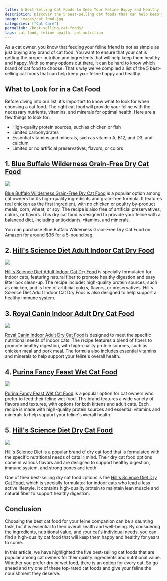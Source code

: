```yaml
---
title: 5 Best-Selling Cat Foods to Keep Your Feline Happy and Healthy
description: Discover the 5 best-selling cat foods that can help keep your feline happy and healthy. From wet to dry food, we've got you covered!
image: images/cat_food.jpg
categories: ["Cat Care"]
permalink: /best-selling-cat-foods/
tags: cat food, feline health, pet nutrition
---
```


As a cat owner, you know that feeding your feline friend is not as simple as just buying any brand of cat food. You want to ensure that your cat is getting the proper nutrition and ingredients that will help keep them healthy and happy. With so many options out there, it can be hard to know which brand of cat food to choose. That's why we've compiled a list of the 5 best-selling cat foods that can help keep your feline happy and healthy.

## What to Look for in a Cat Food
Before diving into our list, it's important to know what to look for when choosing a cat food. The right cat food will provide your feline with the necessary nutrients, vitamins, and minerals for optimal health. Here are a few things to look for:

- High-quality protein sources, such as chicken or fish
- Limited carbohydrates
- Essential vitamins and minerals, such as vitamin A, B12, and D3, and calcium
- Limited or no artificial preservatives, flavors, or colors

## 1. [Blue Buffalo Wilderness Grain-Free Dry Cat Food](https://amzn.to/3SPawdD)

<a href="https://www.amazon.com/Buffalo-Wilderness-Protein-Natural-Chicken/dp/B00REJU4V0?_encoding=UTF8&crid=202Z9PEYRM5EY&keywords=Blue+Buffalo+Wilderness+Grain-Free+Dry+Cat+Food&qid=1678122035&sprefix=blue+buffalo+wilderness+grain-free+dry+cat+food%2Caps%2C789&sr=8-2&linkCode=li2&tag=forpetswith01-20&linkId=48e697c7f39090a9a1db5136fac26164&language=en_US&ref_=as_li_ss_il" target="_blank"><img border="0" src="//ws-na.amazon-adsystem.com/widgets/q?_encoding=UTF8&ASIN=B00REJU4V0&Format=_SL160_&ID=AsinImage&MarketPlace=US&ServiceVersion=20070822&WS=1&tag=forpetswith01-20&language=en_US" ></a><img src="https://ir-na.amazon-adsystem.com/e/ir?t=forpetswith01-20&language=en_US&l=li2&o=1&a=B00REJU4V0" width="1" height="1" border="0" alt="" style="border:none !important; margin:0px !important;" />

[Blue Buffalo Wilderness Grain-Free Dry Cat Food](https://amzn.to/3SPawdD) is a popular option among cat owners for its high-quality ingredients and grain-free formula. It features real chicken as the first ingredient, with no chicken or poultry by-product meals, corn, wheat, or soy. The recipe is also free of artificial preservatives, colors, or flavors. This dry cat food is designed to provide your feline with a balanced diet, including antioxidants, vitamins, and minerals.

You can purchase Blue Buffalo Wilderness Grain-Free Dry Cat Food on Amazon for around $36 for a 5-pound bag.

## 2. [Hill's Science Diet Adult Indoor Cat Dry Food](https://amzn.to/3YzVs4U)

<a href="https://www.amazon.com/Science-Diet-Indoor-Chicken-Recipe/dp/B003MA3AW0?crid=3EB2MNV4U3QKL&keywords=Hill%27s+Science+Diet+Adult+Indoor+Cat+Dry+Food&qid=1678198297&sprefix=hill%27s+science+diet+adult+indoor+cat+dry+food%2Caps%2C605&sr=8-1&linkCode=li2&tag=forpetswith01-20&linkId=0a73ffec5d0b474d7a52d52e680b1660&language=en_US&ref_=as_li_ss_il" target="_blank"><img border="0" src="//ws-na.amazon-adsystem.com/widgets/q?_encoding=UTF8&ASIN=B003MA3AW0&Format=_SL160_&ID=AsinImage&MarketPlace=US&ServiceVersion=20070822&WS=1&tag=forpetswith01-20&language=en_US" ></a><img src="https://ir-na.amazon-adsystem.com/e/ir?t=forpetswith01-20&language=en_US&l=li2&o=1&a=B003MA3AW0" width="1" height="1" border="0" alt="" style="border:none !important; margin:0px !important;" />

[Hill's Science Diet Adult Indoor Cat Dry Food](https://amzn.to/3YzVs4U) is specially formulated for indoor cats, featuring natural fiber to promote healthy digestion and easy litter box clean-up. The recipe includes high-quality protein sources, such as chicken, and is free of artificial colors, flavors, or preservatives. Hill's Science Diet Adult Indoor Cat Dry Food is also designed to help support a healthy immune system.


## 3. [Royal Canin Indoor Adult Dry Cat Food](https://amzn.to/3ZQ4Z8V)

<a href="https://www.amazon.com/Royal-Canin-Feline-Nutrition-15-Pound/dp/B00068K5UQ?crid=3JTDA2Y0NKA7U&keywords=Royal+Canin+Indoor+Adult+Dry+Cat+Food&qid=1678198462&sprefix=royal+canin+indoor+adult+dry+cat+food%2Caps%2C473&sr=8-1&linkCode=li2&tag=forpetswith01-20&linkId=87d614065590b7a6639d08b4c09ce768&language=en_US&ref_=as_li_ss_il" target="_blank"><img border="0" src="//ws-na.amazon-adsystem.com/widgets/q?_encoding=UTF8&ASIN=B00068K5UQ&Format=_SL160_&ID=AsinImage&MarketPlace=US&ServiceVersion=20070822&WS=1&tag=forpetswith01-20&language=en_US" ></a><img src="https://ir-na.amazon-adsystem.com/e/ir?t=forpetswith01-20&language=en_US&l=li2&o=1&a=B00068K5UQ" width="1" height="1" border="0" alt="" style="border:none !important; margin:0px !important;" />

[Royal Canin Indoor Adult Dry Cat Food](https://amzn.to/3ZQ4Z8V) is designed to meet the specific nutritional needs of indoor cats. The recipe features a blend of fibers to promote healthy digestion, with high-quality protein sources, such as chicken meal and pork meal. The formula also includes essential vitamins and minerals to help support your feline's overall health.



## 4. [Purina Fancy Feast Wet Cat Food](https://amzn.to/3T1YuxC)

<a href="https://www.amazon.com/Purina-Fancy-Feast-Variety-Collection/dp/B07JHQGCZ8?crid=39VXLE9VV4EB9&keywords=Purina+Fancy+Feast+Wet+Cat+Food&qid=1678198532&sprefix=purina+fancy+feast+wet+cat+food%2Caps%2C294&sr=8-2&linkCode=li2&tag=forpetswith01-20&linkId=6dae6e8fd905a2c86513f5b6d4bcf002&language=en_US&ref_=as_li_ss_il" target="_blank"><img border="0" src="//ws-na.amazon-adsystem.com/widgets/q?_encoding=UTF8&ASIN=B07JHQGCZ8&Format=_SL160_&ID=AsinImage&MarketPlace=US&ServiceVersion=20070822&WS=1&tag=forpetswith01-20&language=en_US" ></a><img src="https://ir-na.amazon-adsystem.com/e/ir?t=forpetswith01-20&language=en_US&l=li2&o=1&a=B07JHQGCZ8" width="1" height="1" border="0" alt="" style="border:none !important; margin:0px !important;" />

[Purina Fancy Feast Wet Cat Food](https://amzn.to/3T1YuxC) is a popular option for cat owners who prefer to feed their feline wet food. This brand features a wide variety of flavors and textures, with options for both kittens and adult cats. Each recipe is made with high-quality protein sources and essential vitamins and minerals to help support your feline's overall health.


## 5. [Hill's Science Diet Dry Cat Food](https://amzn.to/3F2xLeC)

<a href="https://www.amazon.com/Science-Diet-Indoor-Chicken-Recipe/dp/B003MA3AW0?crid=3C8E7T95NQXC&keywords=Hill%27s+Science+Diet+Dry+Cat+Food&qid=1678198597&sprefix=hill%27s+science+diet+dry+cat+food%2Caps%2C222&sr=8-1&linkCode=li2&tag=forpetswith01-20&linkId=fa3b9928d0fe2d7c63c2ee439048bc95&language=en_US&ref_=as_li_ss_il" target="_blank"><img border="0" src="//ws-na.amazon-adsystem.com/widgets/q?_encoding=UTF8&ASIN=B003MA3AW0&Format=_SL160_&ID=AsinImage&MarketPlace=US&ServiceVersion=20070822&WS=1&tag=forpetswith01-20&language=en_US" ></a><img src="https://ir-na.amazon-adsystem.com/e/ir?t=forpetswith01-20&language=en_US&l=li2&o=1&a=B003MA3AW0" width="1" height="1" border="0" alt="" style="border:none !important; margin:0px !important;" />

[Hill's Science Diet](https://amzn.to/3F2xLeC) is a popular brand of dry cat food that is formulated with the specific nutritional needs of cats in mind. Their dry cat food options come in various flavors and are designed to support healthy digestion, immune system, and strong bones and teeth.

One of their best-selling dry cat food options is the [Hill's Science Diet Dry Cat Food](https://amzn.to/3F2xLeC), which is specially formulated for indoor cats who lead a less active lifestyle. It contains high-quality protein to maintain lean muscle and natural fiber to support healthy digestion.

## Conclusion

Choosing the best cat food for your feline companion can be a daunting task, but it is essential to their overall health and well-being. By considering the ingredients, nutritional value, and your cat's individual needs, you can find a high-quality cat food that will keep them happy and healthy for years to come.

In this article, we have highlighted the five best-selling cat foods that are popular among cat owners for their quality ingredients and nutritional value. Whether you prefer dry or wet food, there is an option for every cat. So go ahead and try one of these top-rated cat foods and give your feline the nourishment they deserve.